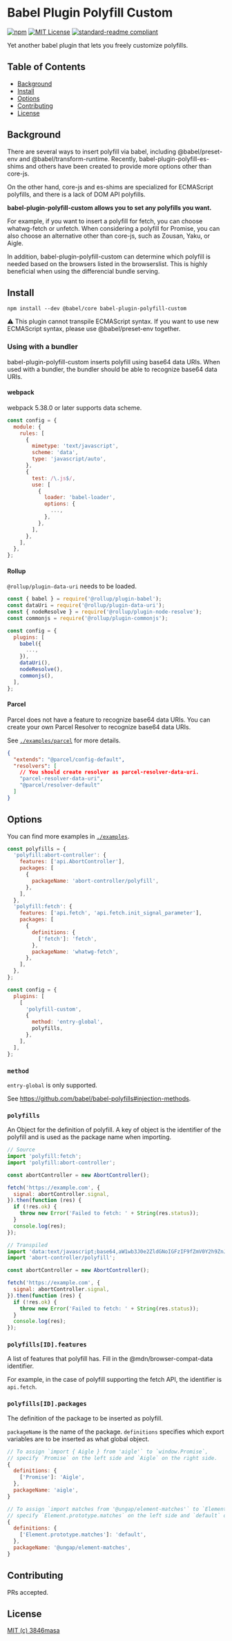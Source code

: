 # Babel Plugin Polyfill Custom

[![npm](https://img.shields.io/npm/v/babel-plugin-polyfill-custom.svg?logo=npm&style=flat-square)](https://www.npmjs.com/package/babel-plugin-polyfill-custom)
[![MIT License](https://img.shields.io/badge/license-MIT-green.svg?style=flat-square)](./LICENSE)
[![standard-readme compliant](https://img.shields.io/badge/readme%20style-standard-brightgreen.svg?style=flat-square)](https://github.com/RichardLitt/standard-readme)

Yet another babel plugin that lets you freely customize polyfills.

## Table of Contents

- [Background](#background)
- [Install](#install)
- [Options](#options)
- [Contributing](#contributing)
- [License](#license)

## Background

<!--
babel を経由して、polyfill を挿入する方法として、@babel/preset-env や @babel/transform-runtime などがあります。
また、最近は babel-plugin-polyfill-es-shims なども生まれ、core-js 以外の選択肢も増えました。

一方で、core-js や es-shims は ECMAScript の polyfill に特化しており、DOM API の polyfill には乏しい問題があります。

babel-plugin-polyfill-custom は、あなたがほしい任意の polyfill を設定することができます。

例えば、fetch の polyfill を挿入したいとき、あなたは whatwg-fetch を選ぶこともできますし、unfetch を選ぶこともできます。
Promise の polyfill を検討するとき、core-js 以外にも Zousan や Yaku, Aigle などの代替を選択することも可能です。

加えて、babel-plugin-polyfill-custom では、browserslist に書かれたブラウザをもとに、どの polyfill が必要であるか判別してくれます。
これは、Differencial bundle serving 手法を使うときに、大変有益です。
-->

There are several ways to insert polyfill via babel, including @babel/preset-env and @babel/transform-runtime.
Recently, babel-plugin-polyfill-es-shims and others have been created to provide more options other than core-js.

On the other hand, core-js and es-shims are specialized for ECMAScript polyfills, and there is a lack of DOM API polyfills.

**babel-plugin-polyfill-custom allows you to set any polyfills you want.**

For example, if you want to insert a polyfill for fetch, you can choose whatwg-fetch or unfetch.
When considering a polyfill for Promise, you can also choose an alternative other than core-js, such as Zousan, Yaku, or Aigle.

In addition, babel-plugin-polyfill-custom can determine which polyfill is needed based on the browsers listed in the browserslist.
This is highly beneficial when using the differencial bundle serving.

## Install

```
npm install --dev @babel/core babel-plugin-polyfill-custom
```

<!--
:warning: このプラグインは、ECMAScript の構文をトランスパイルすることはできません。もし、ECMAScript の新しい構文を使う場合は、@babel/preset-env を併用してください。
-->

:warning: This plugin cannot transpile ECMAScript syntax. If you want to use new ECMAScript syntax, please use @babel/preset-env together.

### Using with a bundler

<!--
babel-plugin-polyfill-custom は、base64 data URI を使って polyfill を挿入します。
バンドラーと合わせて使う場合、バンドラーが base64 data URI を認識できる必要があります
-->

babel-plugin-polyfill-custom inserts polyfill using base64 data URIs.
When used with a bundler, the bundler should be able to recognize base64 data URIs.

#### webpack

<!--
webpack 5.38.0 以降で、data scheme に対応しています。
`module.rules` の指定に以下を追記します。
-->

webpack 5.38.0 or later supports data scheme.

```js
const config = {
  module: {
    rules: [
      {
        mimetype: 'text/javascript',
        scheme: 'data',
        type: 'javascript/auto',
      },
      {
        test: /\.js$/,
        use: [
          {
            loader: 'babel-loader',
            options: {
              ...,
            },
          },
        ],
      },
    ],
  },
};
```

#### Rollup

<!--
`@rollup/plugin-data-uri` を読み込む必要があります。
-->

`@rollup/plugin-data-uri` needs to be loaded.

```js
const { babel } = require('@rollup/plugin-babel');
const dataUri = require('@rollup/plugin-data-uri');
const { nodeResolve } = require('@rollup/plugin-node-resolve');
const commonjs = require('@rollup/plugin-commonjs');

const config = {
  plugins: [
    babel({
      ...,
    }),
    dataUri(),
    nodeResolve(),
    commonjs(),
  ],
};
```

#### Parcel

<!--
Parcel は base64 data URI を認識する仕組みがありません。
Parcel の Resolver を自作することで、base64 data URI を認識させることができます。
-->

Parcel does not have a feature to recognize base64 data URIs.
You can create your own Parcel Resolver to recognize base64 data URIs.

See [`./examples/parcel`](./examples/parcel) for more details.

```json
{
  "extends": "@parcel/config-default",
  "resolvers": [
    // You should create resolver as parcel-resolver-data-uri.
    "parcel-resolver-data-uri",
    "@parcel/resolver-default"
  ]
}
```

## Options

<!--
より詳しい事例は、`./examples` を参照してください。
-->

You can find more examples in [`./examples`](./examples).

```js
const polyfills = {
  'polyfill:abort-controller': {
    features: ['api.AbortController'],
    packages: [
      {
        packageName: 'abort-controller/polyfill',
      },
    ],
  },
  'polyfill:fetch': {
    features: ['api.fetch', 'api.fetch.init_signal_parameter'],
    packages: [
      {
        definitions: {
          ['fetch']: 'fetch',
        },
        packageName: 'whatwg-fetch',
      },
    ],
  },
};

const config = {
  plugins: [
    [
      'polyfill-custom',
      {
        method: 'entry-global',
        polyfills,
      },
    ],
  ],
};
```

### `method`

`entry-global` is only supported.

See https://github.com/babel/babel-polyfills#injection-methods.

### `polyfills`

<!--
polyfill の定義のための Object。
Object の key は polyfill の識別子であり、import するときの package 名になります。
-->

An Object for the definition of polyfill.
A key of object is the identifier of the polyfill and is used as the package name when importing.

```js
// Source
import 'polyfill:fetch';
import 'polyfill:abort-controller';

const abortController = new AbortController();

fetch('https://example.com', {
  signal: abortController.signal,
}).then(function (res) {
  if (!res.ok) {
    throw new Error('Failed to fetch: ' + String(res.status));
  }
  console.log(res);
});
```

```js
// Transpiled
import 'data:text/javascript;base64,aW1wb3J0e2ZldGNoIGFzIF9fZmV0Y2h9ZnJvbSJ3aGF0d2ctZmV0Y2giO3ZhciBleHBvcnRzPWZ1bmN0aW9uKCl7cmV0dXJuIHR5cGVvZiBnbG9iYWxUaGlzIT09InVuZGVmaW5lZCI/Z2xvYmFsVGhpczp0eXBlb2Ygc2VsZiE9PSJ1bmRlZmluZWQiP3NlbGY6dHlwZW9mIHdpbmRvdyE9PSJ1bmRlZmluZWQiP3dpbmRvdzp0eXBlb2YgZ2xvYmFsIT09InVuZGVmaW5lZCI/Z2xvYmFsOkZ1bmN0aW9uKCJyZXR1cm4gdGhpcyIpKCl9KCk7ZXhwb3J0cy5mZXRjaD1fX2ZldGNoOw==';
import 'abort-controller/polyfill';

const abortController = new AbortController();

fetch('https://example.com', {
  signal: abortController.signal,
}).then(function (res) {
  if (!res.ok) {
    throw new Error('Failed to fetch: ' + String(res.status));
  }
  console.log(res);
});
```

### `polyfills[ID].features`

<!--
polyfill が備えている features のリスト。
@mdn/browser-compat-data の識別子を記入します。
例えば、fetch API に対応する polyfill の場合、`api.fetch` が識別子になります。
-->

A list of features that polyfill has.
Fill in the @mdn/browser-compat-data identifier.

For example, in the case of polyfill supporting the fetch API, the identifier is `api.fetch`.

### `polyfills[ID].packages`

<!--
polyfill として挿入するパッケージの定義。

`packageName` には、パッケージ名を指定します。
`definitions` には、どの export variable を何という global object として挿入するかを指定します。

`window.fetch` に `import { Aigle } from 'aigle'` を代入する場合は、左辺に `Promise` 、右辺に `Aigle` と指定します。

`Element.prototype.matches` に `import matches from '@ungap/element-matches'` を代入する場合は、左辺に `Element.prototype.matches` 、右辺に `default` と指定します。
-->

The definition of the package to be inserted as polyfill.

`packageName` is the name of the package.
`definitions` specifies which export variables are to be inserted as what global object.

```js
// To assign `import { Aigle } from 'aigle'` to `window.Promise`,
// specify `Promise` on the left side and `Aigle` on the right side.
{
  definitions: {
    ['Promise']: 'Aigle',
  },
  packageName: 'aigle',
}
```

```js
// To assign `import matches from '@ungap/element-matches'` to `Element.prototype.matches`,
// specify `Element.prototype.matches` on the left side and `default` on the right side.
{
  definitions: {
    ['Element.prototype.matches']: 'default',
  },
  packageName: '@ungap/element-matches',
}
```

## Contributing

PRs accepted.

## License

[MIT (c) 3846masa](./LICENSE)
